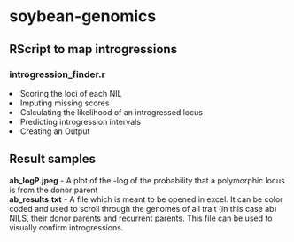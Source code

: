 # soybean-genomics

## RScript to map introgressions
### introgression_finder.r


<li> Scoring the loci of each NIL</li>
<li> Imputing missing scores</li>
<li> Calculating the likelihood of an introgressed locus</li>
<li>  Predicting introgression intervals</li>
<li> Creating an Output</li>



## Result samples

<b>ab_logP.jpeg</b> - A plot of the -log of the probability that a polymorphic locus is from the donor parent 
<br><b>ab_results.txt</b> - A file which is meant to be opened in excel. It can be color coded and used to scroll through the genomes of all trait (in this case ab) NILS, their donor parents and recurrent parents. This file can be used to visually confirm introgressions.

